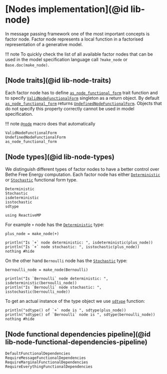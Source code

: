 
# [Nodes implementation](@id lib-node)

In message passing framework one of the most important concepts is factor node. 
Factor node represents a local function in a factorised representation of a generative model.

!!! note
    To quickly check the list of all available factor nodes that can be used in the model specification language call `?make_node` or `Base.doc(make_node)`.

## [Node traits](@id lib-node-traits)

Each factor node has to define [`as_node_functional_form`](@ref) trait function and to specify [`ValidNodeFunctionalForm`](@ref) singleton as a return object. By default [`as_node_functional_form`](@ref) returns [`UndefinedNodeFunctionalForm`](@ref). Objects that do not specify this property correctly cannot be used in model specification.

!!! note
    [`@node`](@ref) macro does that automatically

```@docs
ValidNodeFunctionalForm
UndefinedNodeFunctionalForm
as_node_functional_form
```

## [Node types](@id lib-node-types)

We distinguish different types of factor nodes to have a better control over Bethe Free Energy computation.
Each factor node has either [`Deterministic`](@ref) or [`Stochastic`](@ref) functional form type.

```@docs
Deterministic
Stochastic
isdeterministic
isstochastic
sdtype
```

```@setup lib-node-types
using ReactiveMP
```

For example `+` node has the [`Deterministic`](@ref) type:

```@example lib-node-types
plus_node = make_node(+)

println("Is `+` node deterministic: ", isdeterministic(plus_node))
println("Is `+` node stochastic: ", isstochastic(plus_node))
nothing #hide
```

On the other hand `Bernoulli` node has the [`Stochastic`](@ref) type:

```@example lib-node-types
bernoulli_node = make_node(Bernoulli)

println("Is `Bernoulli` node deterministic: ", isdeterministic(bernoulli_node))
println("Is `Bernoulli` node stochastic: ", isstochastic(bernoulli_node))
```

To get an actual instance of the type object we use [`sdtype`](@ref) function:

```@example lib-node-types
println("sdtype() of `+` node is ", sdtype(plus_node))
println("sdtype() of `Bernoulli` node is ", sdtype(bernoulli_node))
nothing #hide
```

## [Node functional dependencies pipeline](@id lib-node-functional-dependencies-pipeline)

```@docs
DefaultFunctionalDependencies
RequireMessageFunctionalDependencies
RequireMarginalFunctionalDependencies
RequireEverythingFunctionalDependencies
```

